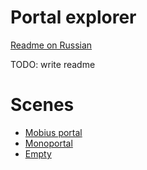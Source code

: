 # Portal explorer

[Readme on Russian](RUSSIAN.md)

TODO: write readme


# Scenes

* [Mobius portal](https://optozorax.github.io/portal/?scene=mobius)
* [Monoportal](https://optozorax.github.io/portal/?scene=monoportal)
* [Empty](https://optozorax.github.io/portal/)
